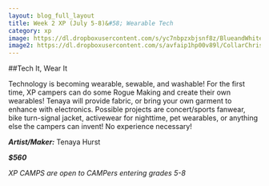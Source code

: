 ```yaml
---
layout: blog_full_layout
title: Week 2 XP (July 5-8)&#58; Wearable Tech
category: xp
image: https://dl.dropboxusercontent.com/s/yc7nbpzxbjsnf8z/BlueandWhiteSocks7-23-2014.JPG?dl=0
image2: https://dl.dropboxusercontent.com/s/avfaip1hp00v89l/CollarChristopherVanWinkle7-25-2014.JPG?dl=0
---
```


##Tech It, Wear It

Technology is becoming wearable, sewable, and washable!   For the first time, XP campers can do some Rogue Making and create their own wearables!  Tenaya will provide fabric, or bring your own garment to enhance with electronics.  Possible projects are concert/sports fanwear, bike turn-signal jacket, activewear for nighttime, pet wearables, or anything else the campers can invent!  No experience necessary!

**_Artist/Maker:_** Tenaya Hurst

**_$560_**

*XP CAMPS are open to CAMPers entering grades 5-8*
